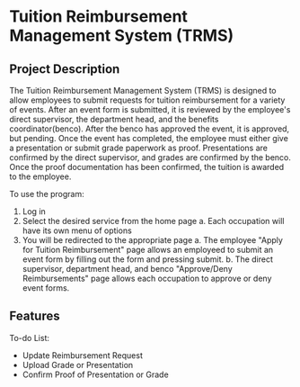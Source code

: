 # Tuition Reimbursement Management System (TRMS)

## Project Description
The Tuition Reimbursement Management System (TRMS) is designed to allow employees to submit requests for tuition reimbursement for a variety of events. After an event form is submitted, it is reviewed by the employee's direct supervisor, the department head, and the benefits coordinator(benco). After the benco has approved the event, it is approved, but pending. Once the event has completed, the employee must either give a presentation or submit grade paperwork as proof. Presentations are confirmed by the direct supervisor, and grades are confirmed by the benco. Once the proof documentation has been confirmed, the tuition is awarded to the employee.

To use the program:
1. Log in
2. Select the desired service from the home page
	a. Each occupation will have its own menu of options
3. You will be redirected to the appropriate page
	a. The employee "Apply for Tuition Reimbursement" page allows an employeed to submit an event form by filling out the form and pressing submit.
	b. The direct supervisor, department head, and benco "Approve/Deny Reimbursements" page allows each occupation to approve or deny event forms.

## Features



To-do List:
- Update Reimbursement Request
- Upload Grade or Presentation
- Confirm Proof of Presentation or Grade
